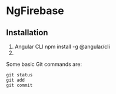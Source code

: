 # NgFirebase



## Installation
1. Angular CLI
   npm install -g @angular/cli
3. 
Some basic Git commands are:
```
git status
git add
git commit
```
